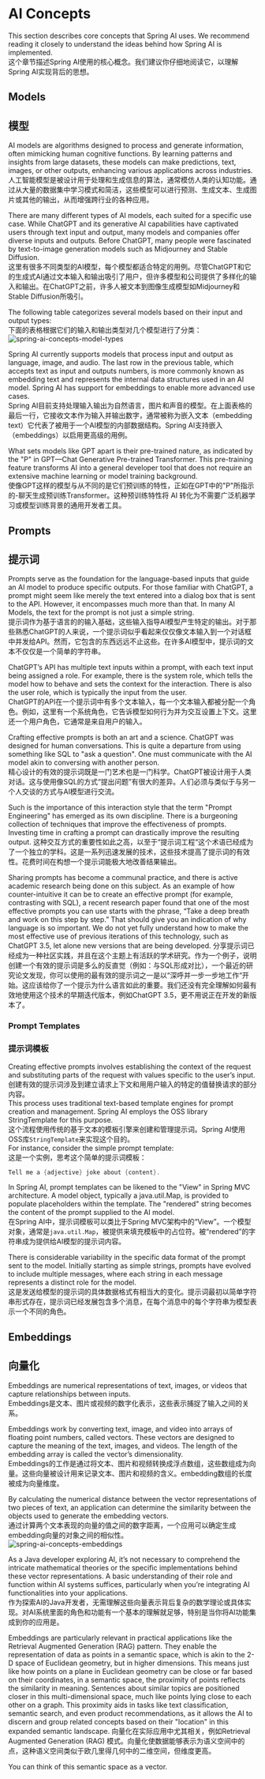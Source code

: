 # AI Concepts
This section describes core concepts that Spring AI uses. We recommend reading it closely to understand the ideas behind how Spring AI is implemented.   
这个章节描述Spring AI使用的核心概念。我们建议你仔细地阅读它，以理解Spring AI实现背后的思想。


## Models
## 模型
AI models are algorithms designed to process and generate information, often mimicking human cognitive functions. By learning patterns and insights from large datasets, these models can make predictions, text, images, or other outputs, enhancing various applications across industries.   
人工智能模型是被设计用于处理和生成信息的算法，通常模仿人类的认知功能。通过从大量的数据集中学习模式和简洁，这些模型可以进行预测、生成文本、生成图片或其他的输出，从而增强跨行业的各种应用。

There are many different types of AI models, each suited for a specific use case. While ChatGPT and its generative AI capabilities have captivated users through text input and output, many models and companies offer diverse inputs and outputs. Before ChatGPT, many people were fascinated by text-to-image generation models such as Midjourney and Stable Diffusion.   
这里有很多不同类型的AI模型，每个模型都适合特定的用例。尽管ChatGPT和它的生成式AI通过文本输入和输出吸引了用户，但许多模型和公司提供了多样化的输入和输出。在ChatGPT之前，许多人被文本到图像生成模型如Midjourney和Stable Diffusion所吸引。

The following table categorizes several models based on their input and output types:   
下面的表格根据它们的输入和输出类型对几个模型进行了分类：
![spring-ai-concepts-model-types](./images/spring-ai-concepts-model-types.jpg)

Spring AI currently supports models that process input and output as language, image, and audio. The last row in the previous table, which accepts text as input and outputs numbers, is more commonly known as embedding text and represents the internal data structures used in an AI model. Spring AI has support for embeddings to enable more advanced use cases.   
Spring AI目前支持处理输入输出为自然语言，图片和声音的模型。在上面表格的最后一行，它接收文本作为输入并输出数字，通常被称为嵌入文本（embedding text）它代表了被用于一个AI模型的内部数据结构。Spring AI支持嵌入（embeddings）以启用更高级的用例。

What sets models like GPT apart is their pre-trained nature, as indicated by the "P" in GPT—Chat Generative Pre-trained Transformer. This pre-training feature transforms AI into a general developer tool that does not require an extensive machine learning or model training background.   
使像GPT这样的模型与从不同的是它们预训练的特性，正如在GPT中的"P"所指示的-聊天生成预训练Transformer。这种预训练特性将 AI 转化为不需要广泛机器学习或模型训练背景的通用开发者工具。


## Prompts
## 提示词
Prompts serve as the foundation for the language-based inputs that guide an AI model to produce specific outputs. For those familiar with ChatGPT, a prompt might seem like merely the text entered into a dialog box that is sent to the API. However, it encompasses much more than that. In many AI Models, the text for the prompt is not just a simple string.   
提示词作为基于语言的的输入基础，这些输入指导AI模型产生特定的输出。对于那些熟悉ChatGPT的人来说，一个提示词似乎看起来仅仅像文本输入到一个对话框中并发给API。然而，它包含的东西远远不止这些。在许多AI模型中，提示词的文本不仅仅是一个简单的字符串。


ChatGPT’s API has multiple text inputs within a prompt, with each text input being assigned a role. For example, there is the system role, which tells the model how to behave and sets the context for the interaction. There is also the user role, which is typically the input from the user.   
ChatGPT的API在一个提示词中有多个文本输入，每一个文本输入都被分配一个角色。例如，这里有一个系统角色，它告诉模型如何行为并为交互设置上下文。这里还一个用户角色，它通常是来自用户的输入。

Crafting effective prompts is both an art and a science. ChatGPT was designed for human conversations. This is quite a departure from using something like SQL to "ask a question". One must communicate with the AI model akin to conversing with another person.   
精心设计的有效的提示词既是一门艺术也是一门科学。ChatGPT被设计用于人类对话。这与使用像SQL的方式“提出问题”有很大的差异。人们必须与类似于与另一个人交谈的方式与AI模型进行交流。

Such is the importance of this interaction style that the term "Prompt Engineering" has emerged as its own discipline. There is a burgeoning collection of techniques that improve the effectiveness of prompts. Investing time in crafting a prompt can drastically improve the resulting output.
这种交互方式的重要性如此之高，以至于“提示词工程“这个术语已经成为了一个独立的学科。这是一系列迅速发展的技术，这些技术提高了提示词的有效性。花费时间在构想一个提示词能极大地改善结果输出。

Sharing prompts has become a communal practice, and there is active academic research being done on this subject. As an example of how counter-intuitive it can be to create an effective prompt (for example, contrasting with SQL), a recent research paper found that one of the most effective prompts you can use starts with the phrase, “Take a deep breath and work on this step by step.” That should give you an indication of why language is so important. We do not yet fully understand how to make the most effective use of previous iterations of this technology, such as ChatGPT 3.5, let alone new versions that are being developed.
分享提示词已经成为一种社区实践，并且在这个主题上有活跃的学术研究。作为一个例子，说明创建一个有效的提示词是多么的反直觉（例如：与SQL形成对比），一个最近的研究论文发现，你可以使用的最有效的提示词之一是以“深呼并一步一步地工作“开始。这应该给你了一个提示为什么语言如此的重要。我们还没有完全理解如何最有效地使用这个技术的早期迭代版本，例如ChatGPT 3.5，更不用说正在开发的新版本了。

### Prompt Templates
### 提示词模板
Creating effective prompts involves establishing the context of the request and substituting parts of the request with values specific to the user’s input.   
创建有效的提示词涉及到建立请求上下文和用用户输入的特定的值替换请求的部分内容。   
This process uses traditional text-based template engines for prompt creation and management. Spring AI employs the OSS library StringTemplate for this purpose.   
这个流程使用传统的基于文本的模板引擎来创建和管理提示词。Spring AI使用OSS库`StringTemplate`来实现这个目的。   
For instance, consider the simple prompt template:   
这是一个实例，思考这个简单的提示词模板：
```java
Tell me a {adjective} joke about {content}.
```

In Spring AI, prompt templates can be likened to the "View" in Spring MVC architecture. A model object, typically a java.util.Map, is provided to populate placeholders within the template. The "rendered" string becomes the content of the prompt supplied to the AI model.   
在Spring AI中，提示词模板可以类比于Spring MVC架构中的“View”。一个模型对象，通常是`java.util.Map`，被提供来填充模板中的占位符。被“rendered”的字符串成为提供给AI模型的提示词内容。

There is considerable variability in the specific data format of the prompt sent to the model. Initially starting as simple strings, prompts have evolved to include multiple messages, where each string in each message represents a distinct role for the model.   
这是发送给模型的提示词的具体数据格式有相当大的变化。提示词最初以简单字符串形式存在，提示词已经发展包含多个消息，在每个消息中的每个字符串为模型表示一个不同的角色。

## Embeddings
## 向量化

Embeddings are numerical representations of text, images, or videos that capture relationships between inputs.   
Embeddings是文本、图片或视频的数字化表示，这些表示捕捉了输入之间的关系。

Embeddings work by converting text, image, and video into arrays of floating point numbers, called vectors. These vectors are designed to capture the meaning of the text, images, and videos. The length of the embedding array is called the vector’s dimensionality.   
Embeddings的工作是通过将文本、图片和视频转换成浮点数组，这些数组成为向量。这些向量被设计用来记录文本、图片和视频的含义。embedding数组的长度被成为向量维度。

By calculating the numerical distance between the vector representations of two pieces of text, an application can determine the similarity between the objects used to generate the embedding vectors.   
通过计算两个文本表现的向量的值之间的数字距离，一个应用可以确定生成embedding向量的对象之间的相似性。   
![spring-ai-concepts-embeddings](./images/spring-ai-embeddings.jpg)


As a Java developer exploring AI, it’s not necessary to comprehend the intricate mathematical theories or the specific implementations behind these vector representations. A basic understanding of their role and function within AI systems suffices, particularly when you’re integrating AI functionalities into your applications.   
作为探索AI的Java开发者，无需理解这些向量表示背后复杂的数学理论或具体实现。对AI系统里面的角色和功能有一个基本的理解就足够，特别是当你将AI功能集成到你的应用是。   

Embeddings are particularly relevant in practical applications like the Retrieval Augmented Generation (RAG) pattern. They enable the representation of data as points in a semantic space, which is akin to the 2-D space of Euclidean geometry, but in higher dimensions. This means just like how points on a plane in Euclidean geometry can be close or far based on their coordinates, in a semantic space, the proximity of points reflects the similarity in meaning. Sentences about similar topics are positioned closer in this multi-dimensional space, much like points lying close to each other on a graph. This proximity aids in tasks like text classification, semantic search, and even product recommendations, as it allows the AI to discern and group related concepts based on their "location" in this expanded semantic landscape.
向量化在实际应用中尤其相关，例如Retrieval Augmented Generation (RAG) 模式。向量化使数据能够表示为语义空间中的点，这种语义空间类似于欧几里得几何中的二维空间，但维度更高。

You can think of this semantic space as a vector.

